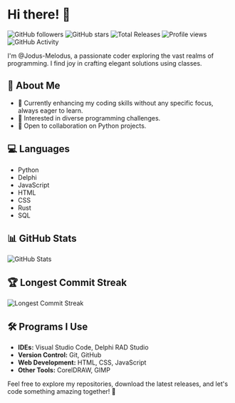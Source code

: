 # Hi there! 👋

![GitHub followers](https://img.shields.io/github/followers/Jodus-Melodus?style=social)
![GitHub stars](https://img.shields.io/github/stars/Jodus-Melodus/Jodus-Melodus?style=social)
![Total Releases](https://img.shields.io/github/downloads/Jodus-Melodus/Jodus-Melodus/total-releases?color=success)
![Profile views](https://komarev.com/ghpvc/?username=Jodus-Melodus)
![GitHub Activity](https://img.shields.io/github/last-commit/Jodus-Melodus/Jodus-Melodus)

I'm @Jodus-Melodus, a passionate coder exploring the vast realms of programming. I find joy in crafting elegant solutions using classes.

## 🚀 About Me
- 🌱 Currently enhancing my coding skills without any specific focus, always eager to learn.
- 👀 Interested in diverse programming challenges.
- 💞️ Open to collaboration on Python projects.

## 💻 Languages
- Python
- Delphi
- JavaScript
- HTML
- CSS
- Rust
- SQL

## 📊 GitHub Stats
![GitHub Stats](https://github-readme-stats.vercel.app/api?username=Jodus-Melodus&show_icons=true&theme=radical)

## 🏆 Longest Commit Streak
![Longest Commit Streak](https://github-readme-streak-stats.herokuapp.com/?user=Jodus-Melodus)

## 🛠️ Programs I Use
- **IDEs:** Visual Studio Code, Delphi RAD Studio
- **Version Control:** Git, GitHub
- **Web Development:** HTML, CSS, JavaScript
- **Other Tools:** CorelDRAW, GIMP

Feel free to explore my repositories, download the latest releases, and let's code something amazing together! 🚀

<!---
Jodus-Melodus/Jodus-Melodus is a ✨ special ✨ repository because its `README.md` (this file) appears on your GitHub profile.
You can click the Preview link to take a look at your changes.
--->
